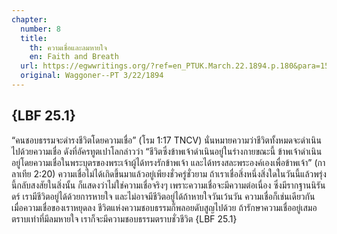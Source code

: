 ```yaml
---
chapter:
  number: 8
  title:
    th: ความเชื่อและลมหายใจ
    en: Faith and Breath
  url: https://egwwritings.org/?ref=en_PTUK.March.22.1894.p.180&para=1518.2925
  original: Waggoner--PT 3/22/1894
---
```


## {LBF 25.1}

“คนชอบธรรมจะดำรงชีวิตโดยความเชื่อ” (โรม 1:17 TNCV) นั่นหมายความว่าชีวิตทั้งหมดจะดำเนินไปด้วยความเชื่อ ดังที่อัครทูตเปาโลกล่าวว่า “ชีวิตซึ่งข้าพเจ้าดำเนินอยู่ในร่างกายขณะนี้ ข้าพเจ้าดำเนินอยู่โดยความเชื่อในพระบุตรของพระเจ้าผู้ได้ทรงรักข้าพเจ้า และได้ทรงสละพระองค์เองเพื่อข้าพเจ้า” (กาลาเทีย 2:20) ความเชื่อไม่ได้เกิดขึ้นมาแล้วอยู่เพียงชั่วครู่ชั่วยาม ถ้าเราเชื่อสิ่งหนึ่งสิ่งใดในวันนี้แล้วพรุ่งนี้กลับสงสัยในสิ่งนั้น ก็แสดงว่าไม่ใช่ความเชื่อจริงๆ เพราะความเชื่อจะมีความต่อเนื่อง ซึ่งมีรากฐานนิรันดร์ เรามีชีวิตอยู่ได้ด้วยการหายใจ และไม่อาจมีชีวิตอยู่ได้ถ้าหายใจวันเว้นวัน ความเชื่อก็เช่นเดียวกัน เมื่อความเชื่อของเราหยุดลง ชีวิตแห่งความชอบธรรมก็พลอยดับสูญไปด้วย ถ้ารักษาความเชื่ออยู่เสมอตราบเท่าที่มีลมหายใจ เราก็จะมีความชอบธรรมตราบชั่วชีวิต {LBF 25.1}
